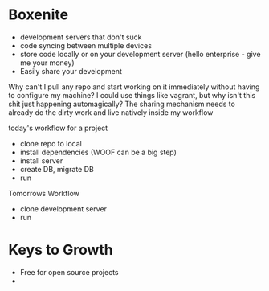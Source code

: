 # Boxenite
* development servers that don't suck
* code syncing between multiple devices
* store code locally or on your development server (hello enterprise - give me your money)
* Easily share your development


Why can't I pull any repo and start working on it immediately without having to configure my machine? 
I could use things like vagrant, but why isn't this shit just happening automagically? 
The sharing mechanism needs to already do the dirty work and live natively inside my workflow


today's workflow for a project
* clone repo to local
* install dependencies (WOOF can be a big step)
* install server
* create DB, migrate DB
* run


Tomorrows Workflow
* clone development server
* run


# Keys to Growth
* Free for open source projects
* 


